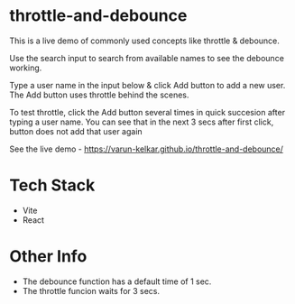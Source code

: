 # throttle-and-debounce

This is a live demo of commonly used concepts like throttle & debounce.

Use the search input to search from available names to see the debounce working.

Type a user name in the input below & click Add button to add a new user. The Add button uses throttle behind the scenes.

To test throttle, click the Add button several times in quick succesion after typing a user name. You can see that in the next 3 secs after first click, button does not add that user again

See the live demo - https://varun-kelkar.github.io/throttle-and-debounce/

# Tech Stack
- Vite
- React

# Other Info
- The debounce function has a default time of 1 sec.
- The throttle funcion waits for 3 secs.

